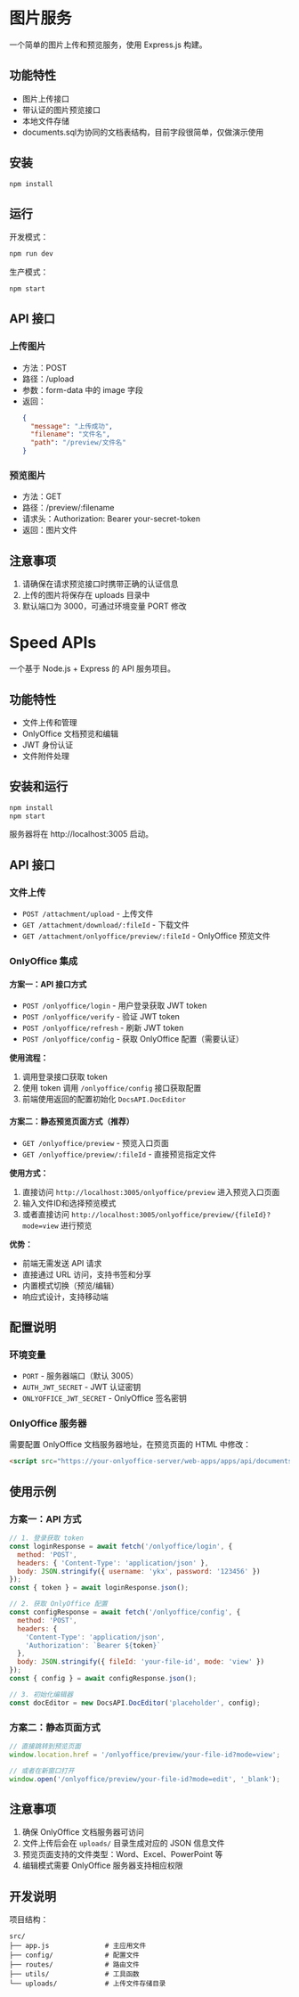 # 图片服务

一个简单的图片上传和预览服务，使用 Express.js 构建。

## 功能特性

- 图片上传接口
- 带认证的图片预览接口
- 本地文件存储
- documents.sql为协同的文档表结构，目前字段很简单，仅做演示使用

## 安装

```bash
npm install
```

## 运行

开发模式：
```bash
npm run dev
```

生产模式：
```bash
npm start
```

## API 接口

### 上传图片

- 方法：POST
- 路径：/upload
- 参数：form-data 中的 image 字段
- 返回：
  ```json
  {
    "message": "上传成功",
    "filename": "文件名",
    "path": "/preview/文件名"
  }
  ```

### 预览图片

- 方法：GET
- 路径：/preview/:filename
- 请求头：Authorization: Bearer your-secret-token
- 返回：图片文件

## 注意事项

1. 请确保在请求预览接口时携带正确的认证信息
2. 上传的图片将保存在 uploads 目录中
3. 默认端口为 3000，可通过环境变量 PORT 修改

# Speed APIs

一个基于 Node.js + Express 的 API 服务项目。

## 功能特性

- 文件上传和管理
- OnlyOffice 文档预览和编辑
- JWT 身份认证
- 文件附件处理

## 安装和运行

```bash
npm install
npm start
```

服务器将在 http://localhost:3005 启动。

## API 接口

### 文件上传

- `POST /attachment/upload` - 上传文件
- `GET /attachment/download/:fileId` - 下载文件
- `GET /attachment/onlyoffice/preview/:fileId` - OnlyOffice 预览文件

### OnlyOffice 集成

#### 方案一：API 接口方式

- `POST /onlyoffice/login` - 用户登录获取 JWT token
- `POST /onlyoffice/verify` - 验证 JWT token
- `POST /onlyoffice/refresh` - 刷新 JWT token
- `POST /onlyoffice/config` - 获取 OnlyOffice 配置（需要认证）

**使用流程：**
1. 调用登录接口获取 token
2. 使用 token 调用 `/onlyoffice/config` 接口获取配置
3. 前端使用返回的配置初始化 `DocsAPI.DocEditor`

#### 方案二：静态预览页面方式（推荐）

- `GET /onlyoffice/preview` - 预览入口页面
- `GET /onlyoffice/preview/:fileId` - 直接预览指定文件

**使用方式：**
1. 直接访问 `http://localhost:3005/onlyoffice/preview` 进入预览入口页面
2. 输入文件ID和选择预览模式
3. 或者直接访问 `http://localhost:3005/onlyoffice/preview/{fileId}?mode=view` 进行预览

**优势：**
- 前端无需发送 API 请求
- 直接通过 URL 访问，支持书签和分享
- 内置模式切换（预览/编辑）
- 响应式设计，支持移动端

## 配置说明

### 环境变量

- `PORT` - 服务器端口（默认 3005）
- `AUTH_JWT_SECRET` - JWT 认证密钥
- `ONLYOFFICE_JWT_SECRET` - OnlyOffice 签名密钥

### OnlyOffice 服务器

需要配置 OnlyOffice 文档服务器地址，在预览页面的 HTML 中修改：

```html
<script src="https://your-onlyoffice-server/web-apps/apps/api/documents/api.js"></script>
```

## 使用示例

### 方案一：API 方式

```javascript
// 1. 登录获取 token
const loginResponse = await fetch('/onlyoffice/login', {
  method: 'POST',
  headers: { 'Content-Type': 'application/json' },
  body: JSON.stringify({ username: 'ykx', password: '123456' })
});
const { token } = await loginResponse.json();

// 2. 获取 OnlyOffice 配置
const configResponse = await fetch('/onlyoffice/config', {
  method: 'POST',
  headers: { 
    'Content-Type': 'application/json',
    'Authorization': `Bearer ${token}`
  },
  body: JSON.stringify({ fileId: 'your-file-id', mode: 'view' })
});
const { config } = await configResponse.json();

// 3. 初始化编辑器
const docEditor = new DocsAPI.DocEditor('placeholder', config);
```

### 方案二：静态页面方式

```javascript
// 直接跳转到预览页面
window.location.href = '/onlyoffice/preview/your-file-id?mode=view';

// 或者在新窗口打开
window.open('/onlyoffice/preview/your-file-id?mode=edit', '_blank');
```

## 注意事项

1. 确保 OnlyOffice 文档服务器可访问
2. 文件上传后会在 `uploads/` 目录生成对应的 JSON 信息文件
3. 预览页面支持的文件类型：Word、Excel、PowerPoint 等
4. 编辑模式需要 OnlyOffice 服务器支持相应权限

## 开发说明

项目结构：
```
src/
├── app.js              # 主应用文件
├── config/             # 配置文件
├── routes/             # 路由文件
├── utils/              # 工具函数
└── uploads/            # 上传文件存储目录
```
